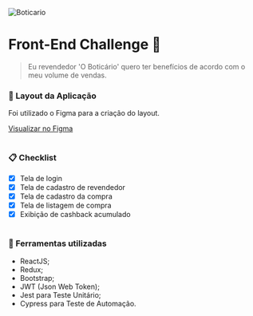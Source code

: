 ![Boticario](https://res.cloudinary.com/beleza-na-web/image/upload/f_auto,fl_progressive,q_auto:eco,w_0.5/v1/banner/2020_07_26_14_37_15_4/5b8e47a4-9906-4890-9e47-fa880b6fe332-logo-grupo-big.svg)

# Front-End Challenge :dart:

> Eu revendedor 'O Boticário' quero ter benefícios de acordo com o meu volume de vendas.

### :art: Layout da Aplicação

Foi utilizado o Figma para a criação do layout.

[Visualizar no Figma](https://www.figma.com/file/kwA5L5ysom12uZLD5I6byu/Botic%C3%A1rio)

#
### :clipboard: Checklist

- [x] Tela de login
- [x] Tela de cadastro de revendedor
- [x] Tela de cadastro da compra
- [x] Tela de listagem de compra
- [x] Exibição de cashback acumulado
#
### :hammer: Ferramentas utilizadas

- ReactJS;
- Redux;
- Bootstrap;
- JWT (Json Web Token);
- Jest para Teste Unitário;
- Cypress para Teste de Automação.
